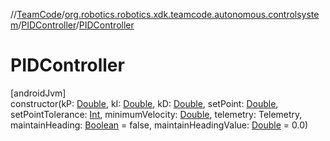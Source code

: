 //[TeamCode](../../../index.md)/[org.robotics.robotics.xdk.teamcode.autonomous.controlsystem](../index.md)/[PIDController](index.md)/[PIDController](-p-i-d-controller.md)

# PIDController

[androidJvm]\
constructor(kP: [Double](https://kotlinlang.org/api/latest/jvm/stdlib/kotlin/-double/index.html), kI: [Double](https://kotlinlang.org/api/latest/jvm/stdlib/kotlin/-double/index.html), kD: [Double](https://kotlinlang.org/api/latest/jvm/stdlib/kotlin/-double/index.html), setPoint: [Double](https://kotlinlang.org/api/latest/jvm/stdlib/kotlin/-double/index.html), setPointTolerance: [Int](https://kotlinlang.org/api/latest/jvm/stdlib/kotlin/-int/index.html), minimumVelocity: [Double](https://kotlinlang.org/api/latest/jvm/stdlib/kotlin/-double/index.html), telemetry: Telemetry, maintainHeading: [Boolean](https://kotlinlang.org/api/latest/jvm/stdlib/kotlin/-boolean/index.html) = false, maintainHeadingValue: [Double](https://kotlinlang.org/api/latest/jvm/stdlib/kotlin/-double/index.html) = 0.0)
